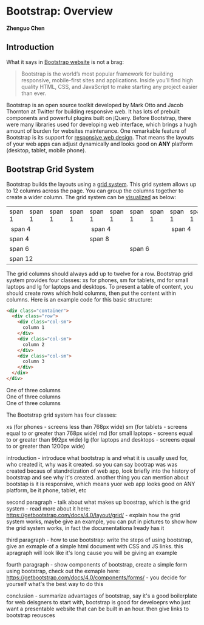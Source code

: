 # Bootstrap: Overview

**Zhenguo Chen**

## Introduction

What it says in [Bootstrap website](https://v4-alpha.getbootstrap.com/getting-started/introduction/) is not a brag:

>Bootstrap is the world’s most popular framework for building responsive, mobile-first sites and applications. Inside you’ll find high quality HTML, CSS, and JavaScript to make starting any project easier than ever.

Bootstrap is an open source toolkit developed by Mark Otto and Jacob Thornton at Twitter for building responsive
web. It has lots of prebuilt components and powerful plugins built on jQuery. Before Bootstrap, there were many
libraries used for developing web interface, which brings a hugh amount of burden for websites maintenance. One 
remarkable feature of Bootstrap is its support for [responsive web design](https://en.wikipedia.org/wiki/Responsive_web_design).
That means the layouts of your web apps can adjust dynamically and looks good on **ANY** platform (desktop, tablet,
mobile phone).

## Bootstrap Grid System

Bootstrap builds the layouts using a [grid system](https://getbootstrap.com/docs/4.0/layout/grid/). This grid 
system allows up to 12 columns across the page. You can group the columns together to create a wider column.
The grid system can be [visualized](https://www.w3schools.com/bootstrap/bootstrap_grid_system.asp) as below:


<div class="table-responsive">
<table class="grid" cellspacing="0">
<tbody><tr>
  <td>span 1</td>
  <td>span 1</td>  
  <td>span 1</td>
  <td>span 1</td>
  <td>span 1</td>  
  <td>span 1</td>
  <td>span 1</td>
  <td>span 1</td>  
  <td>span 1</td>
  <td>span 1</td>
  <td>span 1</td>  
  <td>span 1</td>
</tr>
<tr>
  <td colspan="4">&nbsp;span 4</td>
  <td colspan="4">&nbsp;span 4</td>  
  <td colspan="4">&nbsp;span 4</td>
</tr>
<tr>
  <td colspan="4">span 4</td>
  <td colspan="8">span 8</td>  
</tr>
<tr>
  <td colspan="6">span 6</td>
  <td colspan="6">span 6</td>  
</tr>
<tr>
  <td colspan="12">span 12</td>
</tr>
</tbody></table>
</div>

The grid columns should always add up to twelve for a row. Bootstrap grid system provides four classes: xs for
phones, sm for tablets, md for small laptops and lg for laptops and desktops. To present a table of content,
you should create rows which hold columns, then put the content within columns. Here is an example code for
this basic structure:

```html
<div class="container">
  <div class="row">
    <div class="col-sm">
      column 1
    </div>
    <div class="col-sm">
      column 2
    </div>
    <div class="col-sm">
      column 3
    </div>
  </div>
</div>
```

<script src="https://maxcdn.bootstrapcdn.com/bootstrap/3.3.7/js/bootstrap.min.js"></script>
<div class="container">
  <div class="row">
    <div class="col-sm">
      One of three columns
    </div>
    <div class="col-sm">
      One of three columns
    </div>
    <div class="col-sm">
      One of three columns
    </div>
  </div>
</div>

The Bootstrap grid system has four classes:

xs (for phones - screens less than 768px wide)
sm (for tablets - screens equal to or greater than 768px wide)
md (for small laptops - screens equal to or greater than 992px wide)
lg (for laptops and desktops - screens equal to or greater than 1200px wide)


introduction - introduce what bootstrap is and what it is usually used for, who created it, why was it created.
so you can say bootrap was was created becaus of standrdization of web app, look briefly into the history of 
bootstrap and see why it's created. another thing you can mention about bootstap is it is responsive, which 
means yuor web app looks good on ANY platform, be it phone, tablet, etc

second paragraph - talk about what makes up boostrap, which is the grid system - read more about it here: 
https://getbootstrap.com/docs/4.0/layout/grid/ - explain how the grid system works, maybe give an example, 
you can put in pictures to show how the grid system works, in fact the documentationa lready has it

third paragraph - how to use bootstrap: write the steps of using bootstrap, give an exmaple of a simple html 
document with CSS and JS links. this apragraph will look like it's long cause you will be giving an example

fourth paragraph - show components of bootstrap, create a simple form using bootstrap, check out the exmaple 
here: https://getbootstrap.com/docs/4.0/components/forms/ - you decide for yourself what's the best way to do 
this

conclusion - summarize advantages of bootstrap, say it's a good boilerplate for web deisgners to start with, 
bootstrap is good for develoeprs who just want a presentable website that can be built in an hour. then give 
links to bootstrap reousces